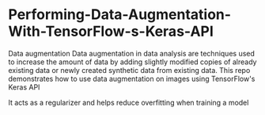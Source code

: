 # Performing-Data-Augmentation-With-TensorFlow-s-Keras-API
 Data augmentation
Data augmentation in data analysis are techniques used to increase the amount of data by adding slightly modified copies of already existing data or newly created synthetic data from existing data.
This repo demonstrates how to use data augmentation on images using TensorFlow's Keras API

It acts as a regularizer and helps reduce overfitting when training a model
